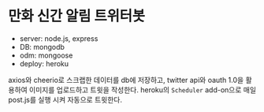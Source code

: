 # 만화 신간 알림 트위터봇

- server: node.js, express
- DB: mongodb
- odm: mongoose
- deploy: heroku

axios와 cheerio로 스크랩한 데이터를 db에 저장하고,
twitter api와 oauth 1.0을 활용하여 이미지를 업로드하고 트윗을 작성한다.
heroku의 `Scheduler` add-on으로 매일 post.js를 실행 시켜 자동으로 트윗한다.

